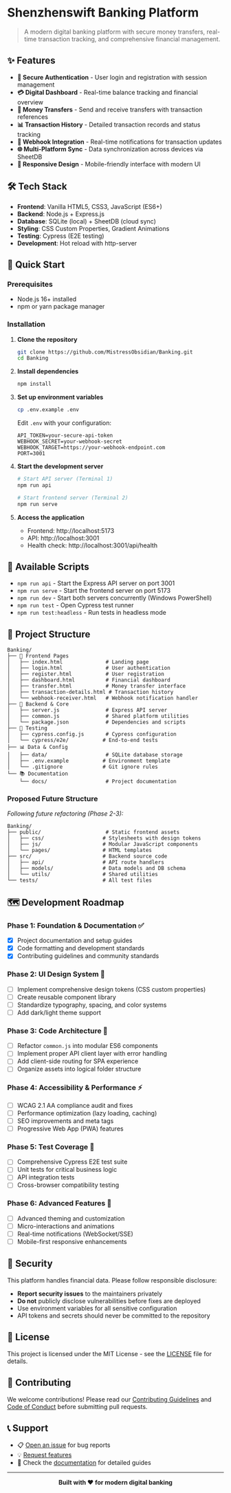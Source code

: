 # Shenzhenswift Banking Platform

> A modern digital banking platform with secure money transfers, real-time transaction tracking, and comprehensive financial management.

## ✨ Features

- **🔐 Secure Authentication** - User login and registration with session management
- **💳 Digital Dashboard** - Real-time balance tracking and financial overview
- **💸 Money Transfers** - Send and receive transfers with transaction references
- **📊 Transaction History** - Detailed transaction records and status tracking
- **🔔 Webhook Integration** - Real-time notifications for transaction updates
- **🌐 Multi-Platform Sync** - Data synchronization across devices via SheetDB
- **📱 Responsive Design** - Mobile-friendly interface with modern UI

## 🛠️ Tech Stack

- **Frontend**: Vanilla HTML5, CSS3, JavaScript (ES6+)
- **Backend**: Node.js + Express.js
- **Database**: SQLite (local) + SheetDB (cloud sync)
- **Styling**: CSS Custom Properties, Gradient Animations
- **Testing**: Cypress (E2E testing)
- **Development**: Hot reload with http-server

## 🚀 Quick Start

### Prerequisites

- Node.js 16+ installed
- npm or yarn package manager

### Installation

1. **Clone the repository**
   ```bash
   git clone https://github.com/MistressObsidian/Banking.git
   cd Banking
   ```

2. **Install dependencies**
   ```bash
   npm install
   ```

3. **Set up environment variables**
   ```bash
   cp .env.example .env
   ```
   Edit `.env` with your configuration:
   ```env
   API_TOKEN=your-secure-api-token
   WEBHOOK_SECRET=your-webhook-secret
   WEBHOOK_TARGET=https://your-webhook-endpoint.com
   PORT=3001
   ```

4. **Start the development server**
   ```bash
   # Start API server (Terminal 1)
   npm run api
   
   # Start frontend server (Terminal 2) 
   npm run serve
   ```

5. **Access the application**
   - Frontend: http://localhost:5173
   - API: http://localhost:3001
   - Health check: http://localhost:3001/api/health

## 📜 Available Scripts

- `npm run api` - Start the Express API server on port 3001
- `npm run serve` - Start the frontend server on port 5173  
- `npm run dev` - Start both servers concurrently (Windows PowerShell)
- `npm run test` - Open Cypress test runner
- `npm run test:headless` - Run tests in headless mode

## 📁 Project Structure

```
Banking/
├── 📄 Frontend Pages
│   ├── index.html              # Landing page
│   ├── login.html              # User authentication
│   ├── register.html           # User registration
│   ├── dashboard.html          # Financial dashboard
│   ├── transfer.html           # Money transfer interface
│   ├── transaction-details.html # Transaction history
│   └── webhook-receiver.html   # Webhook notification handler
├── 🚀 Backend & Core
│   ├── server.js               # Express API server
│   ├── common.js               # Shared platform utilities
│   └── package.json            # Dependencies and scripts
├── 🧪 Testing
│   ├── cypress.config.js       # Cypress configuration
│   └── cypress/e2e/           # End-to-end tests
├── 📊 Data & Config
│   ├── data/                   # SQLite database storage
│   ├── .env.example           # Environment template
│   └── .gitignore             # Git ignore rules
└── 📚 Documentation
    └── docs/                   # Project documentation
```

### Proposed Future Structure
*Following future refactoring (Phase 2-3):*

```
Banking/
├── public/                     # Static frontend assets
│   ├── css/                   # Stylesheets with design tokens
│   ├── js/                    # Modular JavaScript components  
│   └── pages/                 # HTML templates
├── src/                       # Backend source code
│   ├── api/                   # API route handlers
│   ├── models/                # Data models and DB schema
│   └── utils/                 # Shared utilities
└── tests/                     # All test files
```

## 🗺️ Development Roadmap

### Phase 1: Foundation & Documentation ✅
- [x] Project documentation and setup guides
- [x] Code formatting and development standards
- [x] Contributing guidelines and community standards

### Phase 2: UI Design System 🚧
- [ ] Implement comprehensive design tokens (CSS custom properties)
- [ ] Create reusable component library
- [ ] Standardize typography, spacing, and color systems
- [ ] Add dark/light theme support

### Phase 3: Code Architecture 🔄
- [ ] Refactor `common.js` into modular ES6 components
- [ ] Implement proper API client layer with error handling
- [ ] Add client-side routing for SPA experience
- [ ] Organize assets into logical folder structure

### Phase 4: Accessibility & Performance ⚡
- [ ] WCAG 2.1 AA compliance audit and fixes
- [ ] Performance optimization (lazy loading, caching)
- [ ] SEO improvements and meta tags
- [ ] Progressive Web App (PWA) features

### Phase 5: Test Coverage 🧪
- [ ] Comprehensive Cypress E2E test suite
- [ ] Unit tests for critical business logic
- [ ] API integration tests
- [ ] Cross-browser compatibility testing

### Phase 6: Advanced Features 🚀
- [ ] Advanced theming and customization
- [ ] Micro-interactions and animations
- [ ] Real-time notifications (WebSocket/SSE)
- [ ] Mobile-first responsive enhancements

## 🔐 Security

This platform handles financial data. Please follow responsible disclosure:

- **Report security issues** to the maintainers privately
- **Do not** publicly disclose vulnerabilities before fixes are deployed
- Use environment variables for all sensitive configuration
- API tokens and secrets should never be committed to the repository

## 📄 License

This project is licensed under the MIT License - see the [LICENSE](LICENSE) file for details.

## 🤝 Contributing

We welcome contributions! Please read our [Contributing Guidelines](CONTRIBUTING.md) and [Code of Conduct](CODE_OF_CONDUCT.md) before submitting pull requests.

## 📞 Support

- 📋 [Open an issue](https://github.com/MistressObsidian/Banking/issues) for bug reports
- 💡 [Request features](https://github.com/MistressObsidian/Banking/issues/new?template=feature_request.md)
- 📖 Check the [documentation](docs/) for detailed guides

---

<p align="center">
  <strong>Built with ❤️ for modern digital banking</strong>
</p>